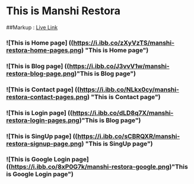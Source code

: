 <!-- samaul -->
# This is Manshi Restora

##Markup :  [Live Link]((https://manshi-restora.web.app/) "manshi restora")

### ![This is Home page] ((https://i.ibb.co/zXyVzTS/manshi-restora-home-pages.png) "This is Home page")
### ![This is Blog page] ((https://i.ibb.co/J3vvV1w/manshi-restora-blog-page.png)"This is Blog page")
### ![This is Contact page] ((https://i.ibb.co/NLkx0cy/manshi-restora-contact-pages.png) "This is Contact page")
### ![This is Login page] ((https://i.ibb.co/dLD8q7X/manshi-restora-login-pages.png)"This is Blog page")

### ![This is SingUp page] ((https://i.ibb.co/sCBRQXR/manshi-restora-signup-page.png) "This is SingUp page")
### ![This is Google Login page] ((https://i.ibb.co/8xP0G7k/manshi-restora-google.png)"This is Google Login page")

